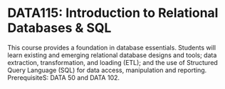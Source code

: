 # DATA115: Introduction to Relational Databases & SQL
This course provides a foundation in database essentials. Students will learn existing and emerging relational database designs and tools; data extraction, transformation, and loading (ETL); and the use of Structured Query Language (SQL) for data access, manipulation and reporting. PrerequisiteS: DATA 50 and DATA 102.
